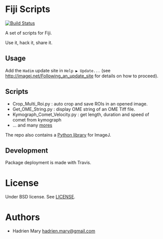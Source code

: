# Fiji Scripts
[![Build Status](https://travis-ci.org/hadim/fiji_scripts.svg?branch=stable)](https://travis-ci.org/hadim/fiji_scripts)

A set of scripts for Fiji.

Use it, hack it, share it.

## Usage

Add the `Hadim` update site in `Help ▶ Update...` (see http://imagej.net/Following_an_update_site for details on how to proceed).

## Scripts

- Crop_Multi_Roi.py : auto crop and save ROIs in an opened image.
- Get_OME_String.py : display OME string of an OME Tiff file.
- Kymograph_Comet_Velocity.py : get length, duration and speed of comet from kymograph
- ... and many [mores](src/main/resources/script_templates/Hadim_Scripts)

The repo also contains a [Python library](src/main/resources/ij2_tools) for ImageJ.

## Development

Package deployment is made with Travis.

# License

Under BSD license. See [LICENSE](LICENSE).

# Authors

- Hadrien Mary <hadrien.mary@gmail.com>
